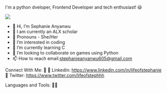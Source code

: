 I'm a python dveloper, Frontend Developer and tech enthusiast! 😃

![](https://github.com/lifeofstephanie/stephanieAnyanwu/blob/main/alot_of_work_emoticons_by_phaethorn.gif)

- 👋 Hi, I’m Sephanie Anyanwu
- 🎉 I am currently an ALX scholar
- 👗 Pronouns - She/Her
- 👀 I’m interested in coding
- 🌱 I’m currently learning C
- 💞️ I’m looking to collaborate on games using Python
- 📫 How to reach email:stephanieanyanwu605@gmail.com

Connect With Me: 🤝
🔗 Linkedin: https://www.linkedin.com/in/lifeofstephanie
🔗 Twitter: https://www.twitter.com/lifeofstephhh

Languages and Tools: 🧑‍💻



<!---
stephanieAnyanwu/stephanieAnyanwu is a ✨ special ✨ repository because its `README.md` (this file) appears on your GitHub profile.
You can click the Preview link to take a look at your changes.
--->
